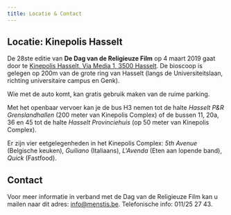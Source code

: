 ```yaml
---
title: Locatie & Contact
---
```


## Locatie: Kinepolis Hasselt

De 28ste editie van **De Dag van de Religieuze Film** op 4 maart 2019 gaat door te [Kinepolis Hasselt, Via Media 1, 3500 Hasselt](https://business.kinepolis.be/evenementenlocatie/hasselt). De bioscoop is gelegen op 200m van de grote ring van Hasselt (langs de Universiteitslaan, richting universitaire campus en Genk). 

Wie met de auto komt, kan gratis gebruik maken van de ruime parking. 

Met het openbaar vervoer kan je de bus H3 nemen tot de halte _Hasselt P&R Grenslandhallen_ (200 meter van Kinepolis Complex) of de bussen 11, 20a, 36 en 45 tot de halte _Hasselt Provinciehuis_ (op 50 meter van Kinepolis Complex). 

Er zijn vier eetgelegenheden in het Kinepolis Complex: _5th Avenue_ (Belgische keuken), _Guiliano_ (Italiaans), _L'Avenda_ (Eten aan lopende band), _Quick_ (Fastfood).

## Contact

Voor meer informatie in verband met de Dag van de Religieuze Film kan u mailen naar dit adres: info@menstis.be.
Telefonische info: 011/25 27 43.
 